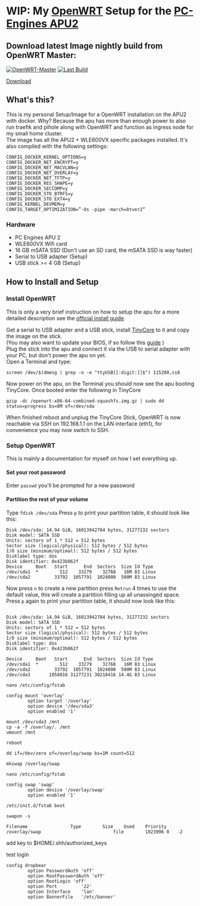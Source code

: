 # WIP: My [OpenWRT](https://openwrt.org/) Setup for the [PC-Engines APU2](https://www.pcengines.ch/apu2.htm)

## Download latest Image nightly build from OpenWRT Master:

[![OpenWRT-Master](https://github.com/ngerke/openwrt-apu/workflows/OpenWRT-Master/badge.svg?branch=master)](https://github.com/ngerke/openwrt-apu/actions?query=workflow%3AOpenWRT-Master+event%3Aschedule)
[![Last Build](https://raw.githubusercontent.com/ngerke/openwrt-apu/gh-pages/revision.svg?sanitize=true)](https://ngerke.github.io/openwrt-apu/)

[Download](https://ngerke.github.io/openwrt-apu/)

## What's this?

This is my personal Setup/Image for a OpenWRT installation on the APU2 with docker. Why? Because the apu has more than enough power to also run traefik and pihole along with OpenWRT and function as ingress node for my small home cluster.  
The image has all the APU2 + WLE600VX specific packages installed.
It's also compiled with the following settings:

```
CONFIG_DOCKER_KERNEL_OPTIONS=y
CONFIG_DOCKER_NET_ENCRYPT=y
CONFIG_DOCKER_NET_MACVLAN=y
CONFIG_DOCKER_NET_OVERLAY=y
CONFIG_DOCKER_NET_TFTP=y
CONFIG_DOCKER_RES_SHAPE=y
CONFIG_DOCKER_SECCOMP=y
CONFIG_DOCKER_STO_BTRFS=y
CONFIG_DOCKER_STO_EXT4=y
CONFIG_KERNEL_DEVMEM=y
CONFIG_TARGET_OPTIMIZATION=”-Os -pipe -march=btver2“
```

### Hardware

- PC Engines APU 2
- WLE600VX Wifi card
- 16 GB mSATA SSD (Don't use an SD card, the mSATA SSD is way faster)
- Serial to USB adapter (Setup)
- USB stick >= 4 GB (Setup)

## How to Install and Setup

### Install OpenWRT

This is only a very brief instruction on how to setup the apu for a more detailed description see the [official install guide](https://openwrt.org/toh/pcengines/apu2).

Get a serial to USB adapter and a USB stick, install [TinyCore](https://www.pcengines.ch/tinycore.htm) to it and copy the image on the stick.  
(You may also want to update your BIOS, if so follow this [guide](https://pcengines.ch/howto.htm#TinyCoreLinux) )  
Plug the stick into the apu and connect it via the USB to serial adapter with your PC, but don't power the apu on yet.  
Open a Terminal and type:
```
screen /dev/$(dmesg | grep -o -e "ttyUSB[[:digit:]]$") 115200,cs8
```

Now power on the apu, on the Terminal you should now see the apu booting TinyCore. Once booted enter the following in TinyCore

```
gzip -dc /openwrt-x86-64-combined-squashfs.img.gz | sudo dd status=progress bs=8M of=/dev/sda
```

When finished reboot and unplug the TinyCore Stick, OpenWRT is now reachable via SSH on 192.168.1.1 on the LAN interface (eth1), for convenience you may now switch to SSH.

### Setup OpenWRT

This is mainly a documentation for myself on how I set everything up.

#### Set your root password
Enter `passwd` you'll be prompted for a new password

#### Partition the rest of your volume
 Type `fdisk /dev/sda`
 Press `p` to print your partition table, it should look like this:

 ```
 Disk /dev/sda: 14.94 GiB, 16013942784 bytes, 31277232 sectors
 Disk model: SATA SSD
 Units: sectors of 1 * 512 = 512 bytes
 Sector size (logical/physical): 512 bytes / 512 bytes
 I/O size (minimum/optimal): 512 bytes / 512 bytes
 Disklabel type: dos
 Disk identifier: 0x423b062f
 Device     Boot   Start      End  Sectors  Size Id Type
 /dev/sda1  *        512    33279    32768   16M 83 Linux
 /dev/sda2         33792  1057791  1024000  500M 83 Linux
 ```

 Now press `n` to create a new partition press `Retrun` 4 times to use the  default value, this will create a partition filling up all unassinged space.  
 Press `p` again to print your partition table, it should now look like this:
 ```

 Disk /dev/sda: 14.94 GiB, 16013942784 bytes, 31277232 sectors
 Disk model: SATA SSD
 Units: sectors of 1 * 512 = 512 bytes
 Sector size (logical/physical): 512 bytes / 512 bytes
 I/O size (minimum/optimal): 512 bytes / 512 bytes
 Disklabel type: dos
 Disk identifier: 0x423b062f

 Device     Boot   Start      End  Sectors  Size Id Type
 /dev/sda1  *        512    33279    32768   16M 83 Linux
 /dev/sda2         33792  1057791  1024000  500M 83 Linux
 /dev/sda3       1058816 31277231 30218416 14.4G 83 Linux
 ```

`nano /etc/config/fstab`

```
config mount 'overlay'
        option target '/overlay'
        option device '/dev/sda3'
        option enabled '1'
```

```
mount /dev/sda3 /mnt
cp -a -f /overlay/. /mnt
umount /mnt
```

`reboot`


`dd if=/dev/zero of=/overlay/swap bs=1M count=512`

`mkswap /overlay/swap`

`nano /etc/config/fstab`

```
config swap 'swap'
        option device '/overlay/swap'
        option enabled '1'

```

`/etc/init.d/fstab boot`

`swapon -s`

```
Filename				Type		Size	Used	Priority
/overlay/swap                           file		1023996	0	-2
```

add key to $HOME/.shh/authorized_keys

test login

```
config dropbear
        option PasswordAuth 'off'
        option RootPasswordAuth 'off'
        option RootLogin 'off'
        option Port         '22'
        option Interface    'lan'
        option BannerFile   '/etc/banner'

```

